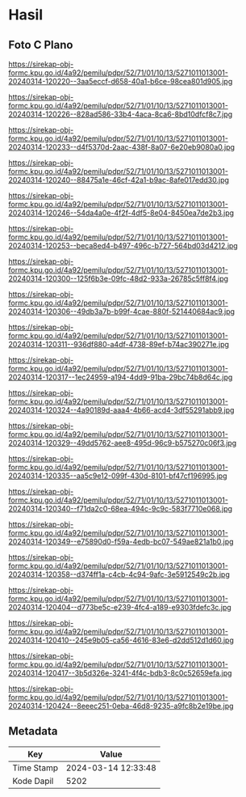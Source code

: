 # Hasil

## Foto C Plano

https://sirekap-obj-formc.kpu.go.id/4a92/pemilu/pdpr/52/71/01/10/13/5271011013001-20240314-120220--3aa5eccf-d658-40a1-b6ce-98cea801d905.jpg

https://sirekap-obj-formc.kpu.go.id/4a92/pemilu/pdpr/52/71/01/10/13/5271011013001-20240314-120226--828ad586-33b4-4aca-8ca6-8bd10dfcf8c7.jpg

https://sirekap-obj-formc.kpu.go.id/4a92/pemilu/pdpr/52/71/01/10/13/5271011013001-20240314-120233--d4f5370d-2aac-438f-8a07-6e20eb9080a0.jpg

https://sirekap-obj-formc.kpu.go.id/4a92/pemilu/pdpr/52/71/01/10/13/5271011013001-20240314-120240--88475a1e-46cf-42a1-b9ac-8afe017edd30.jpg

https://sirekap-obj-formc.kpu.go.id/4a92/pemilu/pdpr/52/71/01/10/13/5271011013001-20240314-120246--54da4a0e-4f2f-4df5-8e04-8450ea7de2b3.jpg

https://sirekap-obj-formc.kpu.go.id/4a92/pemilu/pdpr/52/71/01/10/13/5271011013001-20240314-120253--beca8ed4-b497-496c-b727-564bd03d4212.jpg

https://sirekap-obj-formc.kpu.go.id/4a92/pemilu/pdpr/52/71/01/10/13/5271011013001-20240314-120300--125f6b3e-09fc-48d2-933a-26785c5ff8f4.jpg

https://sirekap-obj-formc.kpu.go.id/4a92/pemilu/pdpr/52/71/01/10/13/5271011013001-20240314-120306--49db3a7b-b99f-4cae-880f-521440684ac9.jpg

https://sirekap-obj-formc.kpu.go.id/4a92/pemilu/pdpr/52/71/01/10/13/5271011013001-20240314-120311--936df880-a4df-4738-89ef-b74ac390271e.jpg

https://sirekap-obj-formc.kpu.go.id/4a92/pemilu/pdpr/52/71/01/10/13/5271011013001-20240314-120317--1ec24959-a194-4dd9-91ba-29bc74b8d64c.jpg

https://sirekap-obj-formc.kpu.go.id/4a92/pemilu/pdpr/52/71/01/10/13/5271011013001-20240314-120324--4a90189d-aaa4-4b66-acd4-3df55291abb9.jpg

https://sirekap-obj-formc.kpu.go.id/4a92/pemilu/pdpr/52/71/01/10/13/5271011013001-20240314-120329--49dd5762-aee8-495d-96c9-b575270c06f3.jpg

https://sirekap-obj-formc.kpu.go.id/4a92/pemilu/pdpr/52/71/01/10/13/5271011013001-20240314-120335--aa5c9e12-099f-430d-8101-bf47cf196995.jpg

https://sirekap-obj-formc.kpu.go.id/4a92/pemilu/pdpr/52/71/01/10/13/5271011013001-20240314-120340--f71da2c0-68ea-494c-9c9c-583f7710e068.jpg

https://sirekap-obj-formc.kpu.go.id/4a92/pemilu/pdpr/52/71/01/10/13/5271011013001-20240314-120349--e75890d0-f59a-4edb-bc07-549ae821a1b0.jpg

https://sirekap-obj-formc.kpu.go.id/4a92/pemilu/pdpr/52/71/01/10/13/5271011013001-20240314-120358--d374ff1a-c4cb-4c94-9afc-3e5912549c2b.jpg

https://sirekap-obj-formc.kpu.go.id/4a92/pemilu/pdpr/52/71/01/10/13/5271011013001-20240314-120404--d773be5c-e239-4fc4-a189-e9303fdefc3c.jpg

https://sirekap-obj-formc.kpu.go.id/4a92/pemilu/pdpr/52/71/01/10/13/5271011013001-20240314-120410--245e9b05-ca56-4616-83e6-d2dd512d1d60.jpg

https://sirekap-obj-formc.kpu.go.id/4a92/pemilu/pdpr/52/71/01/10/13/5271011013001-20240314-120417--3b5d326e-3241-4f4c-bdb3-8c0c52659efa.jpg

https://sirekap-obj-formc.kpu.go.id/4a92/pemilu/pdpr/52/71/01/10/13/5271011013001-20240314-120424--8eeec251-0eba-46d8-9235-a9fc8b2e19be.jpg


## Metadata

| Key        | Value               |
| ---------- | ------------------- |
| Time Stamp | 2024-03-14 12:33:48 |
| Kode Dapil | 5202                |



